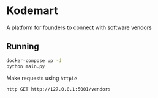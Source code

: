 # Kodemart

A platform for founders to connect with software vendors

## Running
```bash
docker-compose up -d
python main.py
```
Make requests using `httpie`

```bash
http GET http://127.0.0.1:5001/vendors
```
